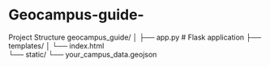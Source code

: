 # Geocampus-guide-
Project Structure 
geocampus_guide/
│
├── app.py              # Flask application
├── templates/
│   └── index.html      
└── static/
    └── your_campus_data.geojson  
